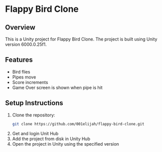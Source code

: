 # Flappy Bird Clone

## Overview
This is a Unity project for Flappy Bird Clone. The project is built using Unity version 6000.0.25f1.

## Features
- Bird flies
- Pipes move
- Score increments
- Game Over screen is shown when pipe is hit

## Setup Instructions
1. Clone the repository:
   ```bash
   git clone https://github.com/001elijah/flappy-bird-clone.git
2. Get and login Unit Hub
3. Add the project from disk in Unity Hub
4. Open the project in Unity using the specified version
